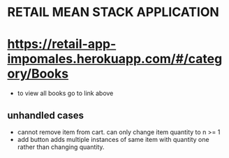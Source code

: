 # RETAIL MEAN STACK APPLICATION

# https://retail-app-impomales.herokuapp.com/#/category/Books
- to view all books go to link above

## unhandled cases
- cannot remove item from cart. can only change item quantity to n >= 1
- add button adds multiple instances of same item with quantity one rather than changing quantity.